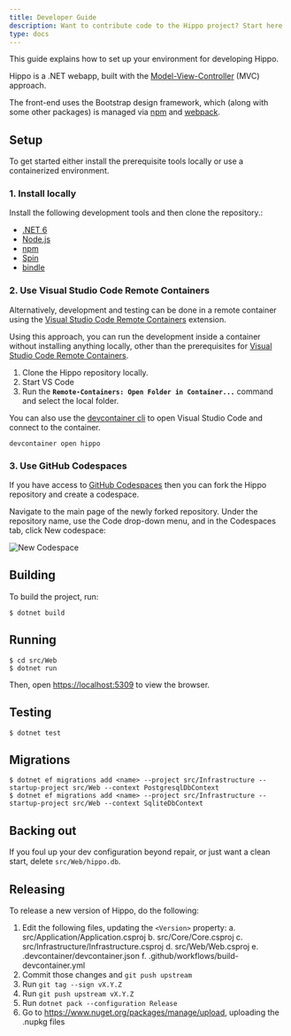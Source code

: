 ```yaml
---
title: Developer Guide
description: Want to contribute code to the Hippo project? Start here
type: docs
---
```


This guide explains how to set up your environment for developing Hippo.

Hippo is a .NET webapp, built with the
[Model-View-Controller](https://docs.microsoft.com/en-us/aspnet/core/tutorials/first-mvc-app/start-mvc?view=aspnetcore-5.0&tabs=visual-studio)
(MVC) approach.

The front-end uses the Bootstrap design framework, which (along with some other
packages) is managed via [npm](https://www.npmjs.com/) and
[webpack](https://webpack.js.org/).

## Setup

To get started either install the prerequisite tools locally or use a containerized environment.

### 1. Install locally

Install the following development tools and then clone the repository.:

- [.NET 6](https://dotnet.microsoft.com/download/dotnet/6.0)
- [Node.js](https://nodejs.org/en/download/)
- [npm](https://www.npmjs.com/get-npm)
- [Spin](https://github.com/fermyon/spin)
- [bindle](https://github.com/deislabs/bindle)

### 2. Use Visual Studio Code Remote Containers

Alternatively, development and testing can be done in a remote container using the [Visual Studio Code Remote Containers](https://code.visualstudio.com/docs/remote-containers) extension.

Using this approach, you can run the development inside a container without installing anything locally, other than the prerequisites for [Visual Studio Code Remote Containers](https://code.visualstudio.com/docs/remote/containers#_getting-started).

1. Clone the Hippo repository locally.
1. Start VS Code
1. Run the **`Remote-Containers: Open Folder in Container...`** command and select the local folder.

You can also use the [devcontainer cli](https://code.visualstudio.com/docs/remote/devcontainer-cli) to open Visual Studio Code and connect to the container.

```console
devcontainer open hippo
```

### 3. Use GitHub Codespaces

If you have access to [GitHub Codespaces](https://github.com/features/codespaces) then you can fork the Hippo repository and create a codespace.

Navigate to the main page of the newly forked repository. Under the repository name, use the Code drop-down menu, and in the Codespaces tab, click New codespace:

![New Codespace](/images/codespace.png)

## Building

To build the project, run:

```console
$ dotnet build
```

## Running

```console
$ cd src/Web
$ dotnet run
```

Then, open <https://localhost:5309> to view the browser.

## Testing

```console
$ dotnet test
```

## Migrations

```console
$ dotnet ef migrations add <name> --project src/Infrastructure --startup-project src/Web --context PostgresqlDbContext
$ dotnet ef migrations add <name> --project src/Infrastructure --startup-project src/Web --context SqliteDbContext
```

## Backing out

If you foul up your dev configuration beyond repair, or just want a clean
start, delete `src/Web/hippo.db`.

## Releasing

To release a new version of Hippo, do the following:

1. Edit the following files, updating the `<Version>` property:
   a. src/Application/Application.csproj
   b. src/Core/Core.csproj
   c. src/Infrastructure/Infrastructure.csproj
   d. src/Web/Web.csproj
   e. .devcontainer/devcontainer.json
   f. .github/workflows/build-devcontainer.yml
1. Commit those changes and `git push upstream`
1. Run `git tag --sign vX.Y.Z`
1. Run `git push upstream vX.Y.Z`
1. Run `dotnet pack --configuration Release`
1. Go to <https://www.nuget.org/packages/manage/upload>, uploading the .nupkg files
